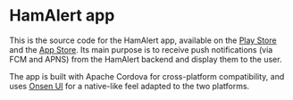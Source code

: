# HamAlert app

This is the source code for the HamAlert app, available on the [Play Store](https://play.google.com/store/apps/details?id=org.hamalert.app) and the [App Store](https://itunes.apple.com/us/app/hamalert/id1200759798?mt=8). Its main purpose is to receive push notifications (via FCM and APNS) from the HamAlert backend and display them to the user.

The app is built with Apache Cordova for cross-platform compatibility, and uses [Onsen UI](https://onsen.io) for a native-like feel adapted to the two platforms.
